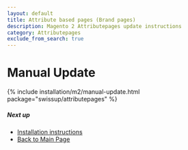```yaml
---
layout: default
title: Attribute based pages (Brand pages)
description: Magento 2 Attributepages update instructions
category: Attributepages
exclude_from_search: true
---
```


# Manual Update

{% include installation/m2/manual-update.html package="swissup/attributepages" %}

##### Next up

 -  [Installation instructions](../)
 -  [Back to Main Page](../../)
